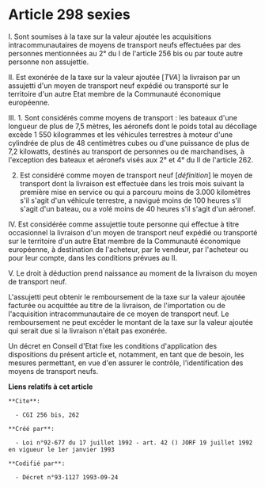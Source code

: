 # Article 298 sexies

I. Sont soumises à la taxe sur la valeur ajoutée les acquisitions intracommunautaires de moyens de transport neufs effectuées
par des personnes mentionnées au 2° du I de l'article 256 bis ou par toute autre personne non assujettie.

II. Est exonérée de la taxe sur la valeur ajoutée [*TVA*] la livraison par un assujetti d'un moyen de transport neuf expédié
ou transporté sur le territoire d'un autre Etat membre de la Communauté économique européenne.

III. 1. Sont considérés comme moyens de transport : les bateaux d'une longueur de plus de 7,5 mètres, les aéronefs dont le
poids total au décollage excède 1 550 kilogrammes et les véhicules terrestres à moteur d'une cylindrée de plus de 48
centimètres cubes ou d'une puissance de plus de 7,2 kilowatts, destinés au transport de personnes ou de marchandises, à
l'exception des bateaux et aéronefs visés aux 2° et 4° du II de l'article 262.

2. Est considéré comme moyen de transport neuf [*définition*] le moyen de transport dont la livraison est effectuée dans les
trois mois suivant la première mise en service ou qui a parcouru moins de 3.000 kilomètres s'il s'agit d'un véhicule
terrestre, a navigué moins de 100 heures s'il s'agit d'un bateau, ou a volé moins de 40 heures s'il s'agit d'un aéronef.

IV. Est considérée comme assujettie toute personne qui effectue à titre occasionnel la livraison d'un moyen de transport neuf
expédié ou transporté sur le territoire d'un autre Etat membre de la Communauté économique européenne, à destination de
l'acheteur, par le vendeur, par l'acheteur ou pour leur compte, dans les conditions prévues au II.

V. Le droit à déduction prend naissance au moment de la livraison du moyen de transport neuf.

L'assujetti peut obtenir le remboursement de la taxe sur la valeur ajoutée facturée ou acquittée au titre de la livraison, de
l'importation ou de l'acquisition intracommunautaire de ce moyen de transport neuf. Le remboursement ne peut excéder le
montant de la taxe sur la valeur ajoutée qui serait due si la livraison n'était pas exonérée.

Un décret en Conseil d'Etat fixe les conditions d'application des dispositions du présent article et, notamment, en tant que
de besoin, les mesures permettant, en vue d'en assurer le contrôle, l'identification des moyens de transport neufs.

**Liens relatifs à cet article**

	**Cite**:

	  - CGI 256 bis, 262

	**Créé par**:

	  - Loi n°92-677 du 17 juillet 1992 - art. 42 () JORF 19 juillet 1992 en vigueur le 1er janvier 1993

	**Codifié par**:

	  - Décret n°93-1127 1993-09-24
